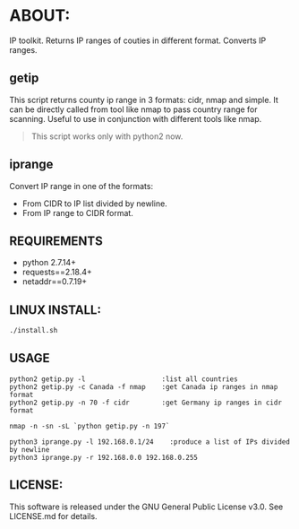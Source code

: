 # ABOUT:

IP toolkit. Returns IP ranges of couties in different format. Converts IP ranges.

## getip
This script returns county ip range in 3 formats: cidr, nmap and simple. It can be directly called from tool like nmap to pass country range for scanning. Useful to use in conjunction with different tools like nmap.
> This script works only with python2 now.

## iprange
Convert IP range in one of the formats:
* From CIDR to IP list divided by newline.
* From IP range to CIDR format.

## REQUIREMENTS
* python 2.7.14+
* requests==2.18.4+
* netaddr==0.7.19+

## LINUX INSTALL:
```bash
./install.sh
```

## USAGE
```
python2 getip.py -l                   :list all countries
python2 getip.py -c Canada -f nmap    :get Canada ip ranges in nmap format
python2 getip.py -n 70 -f cidr        :get Germany ip ranges in cidr format

nmap -n -sn -sL `python getip.py -n 197`

python3 iprange.py -l 192.168.0.1/24    :produce a list of IPs divided by newline
python3 iprange.py -r 192.168.0.0 192.168.0.255
```

## LICENSE:
This software is released under the GNU General Public License v3.0. See LICENSE.md for details.
